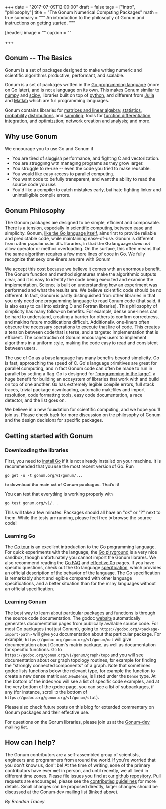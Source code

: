 +++
date = "2017-07-09T12:00:00"
draft = false
tags = ["intro", "philosophy"]
title = "The Gonum Numerical Computing Packages"
math = true
summary = """
An introduction to the philosophy of Gonum and instructions on getting started.
"""

[header]
image = ""
caption = ""

+++

## Gonum -- The Basics

Gonum is a set of packages designed to make writing numeric and scientific
algorithms productive, performant, and scalable.

Gonum is a set of packages written in the 
[Go programming language](https://www.golang.org) (more on Go later), and is
not a language on its own.
This makes Gonum similar to [numpy](https://www.numpy.org) and
[scipy](https://www.scipy.org), libraries built on top of
[python](https://www.python.org), and different from
[Julia](https://julialang.org/) and [Matlab](https://www.mathworks.com/)
which are full programming languages.

Gonum contains libraries for [matrices and linear algebra](https://godoc.org/gonum.org/v1/gonum/mat);
[statistics](https://godoc.org/gonum.org/v1/gonum/stat), 
[probability](https://godoc.org/gonum.org/v1/gonum/stat/distuv) 
[distributions](https://godoc.org/gonum.org/v1/gonum/stat/distmv), 
and [sampling](https://godoc.org/gonum.org/v1/gonum/stat/sampleuv); tools for
[function differentiation](https://godoc.org/gonum.org/v1/gonum/diff/fd), 
[integration](https://godoc.org/gonum.org/v1/gonum/integrate/quad),
and [optimization](https://godoc.org/gonum.org/v1/gonum/optimize);
[network](https://godoc.org/gonum.org/v1/gonum/graph) creation and analysis; and more.

## Why use Gonum

We encourage you to use Go and Gonum if

* You are tired of sluggish performance, and fighting C and vectorization.
* You are struggling with managing programs as they grow larger.
* You struggle to re-use -- even the code you tried to make reusable.
* You would like easy access to parallel computing.
* You want code to be fully transparent, and want the ability to read the source code you use.
* You'd like a compiler to catch mistakes early, but hate fighting linker and unintelligible compile errors.

## Gonum Philosophy
The Gonum packages are designed to be simple, efficient and composable.
There is a tension, especially in scientific computing, between ease and simplicity.
Gonum, [like the Go language itself](https://commandcenter.blogspot.com/2012/06/less-is-exponentially-more.html),
aims first to provide reliable and predictable code, while maintaining
ease-of-use.
Gonum is different from other popular scientific libraries, in that the Go language
does not allow operator or method overloading.
On the surface, this often means that the same algorithm requires a few more
lines of code in Go.
We fully recognize that sexy one-liners are rare with Gonum.

We accept this cost because we believe it comes with an enormous benefit.
The Gonum function and method signatures make the algorithmic outputs clear,
and it is easy to identify the code being executed and examine the implementation.
Science is built on understanding how an experiment was performed and
what the results are.
We believe scientific code should be no different.
In fact, Gonum is partly distinguished from other libraries in that you only need
one programming language to read Gonum code (that said, it is also easy to call
into existing C and Fortran libraries).
This philosophy of simplicity has many follow-on benefits.
For example, dense one-liners can be hard to understand, creating a barrier for 
others to confirm correctness, and making future modifications difficult.
Additionally, one-liners often obscure the necessary operations to execute that
line of code.
This creates a tension between code that is terse, and a targeted implementation
that is efficient.
The construction of Gonum encourages users to implement algorithms in a uniform
style, making the code easy to read and consistent between users.

The use of Go as a base language has many benefits beyond simplicity.
Go is fast, approaching the speed of C.
Go's language primitives are great for parallel computing, and in fact Gonum
code can often be made to run in parallel by setting a flag.
Go is designed for ["programming in the large"](https://talks.golang.org/2012/splash.article),
a huge benefit for building an ecosystem of libraries that work with and build
on top of one another.
Go has extremely legible compile errors, full stack traces, trivial package downloading,
automatic makefiles and import resolution, code formatting tools, easy code documentation,
a race detector, and the list goes on.

We believe in a new foundation for scientific computing, and we hope you'll join us.
Please check back for more discussion on the philosophy of Gonum and the design
decisions for specific packages.

## Getting started with Gonum
### Downloading the libraries
First, you need to [install Go](https://golang.org/doc/install) if it is not
already installed on your machine.
It is recommended that you use the most recent version of Go.
Run 
```
go get -u -t gonum.org/v1/gonum/...
```
to download the main set of Gonum packages.
That's it!

You can test that everything is working properly with 
```
go test gonum.org/v1/...
```
This will take a few minutes.
Packages should all have an "ok" or "?" next to them.
While the tests are running, please feel free to browse the source code!

### Learning Go
The [Go tour](https://tour.golang.org/) is an excellent introduction
to the Go programming language.
For quick experiments with the language, the [Go playground](https://play.golang.org/)
is a very nice sandbox, though unfortunately you cannot import the Gonum librares.
We also recommend reading the [Go FAQ](https://golang.org/doc/faq) and
[effective Go](https://golang.org/doc/effective_go.html) pages.
If you have specific questions, check out the Go language
[specification](https://golang.org/ref/spec), which provides an official description
of the behavior of the language.
The Go specification is remarkably short and legible compared with other
language specifications, and a better situation than for the many languages
without an official specification.

### Learning Gonum
The best way to learn about particular packages and functions is through
the source code documentation.
The godoc [website](https://godoc.org) automatically generates documentation
pages from publically available source code.
For most Go packages (not just Gonum), going to `https://godoc.org/<package-import-path>`
will give you documentation about that particular package.
For example, `https://godoc.org/gonum.org/v1/gonum/mat` will give documentation
about Gonum's matrix package, as well as documentation for specific functions.
Go to `https://godoc.org/gonum.org/v1/gonum/graph/topo` and you will see
documentation about our graph topology routines, for example for finding the
"strongly connected components" of a graph.
Note that sometimes godoc lists functions below the relevant type, for example
the function to create a new dense matrix `mat.NewDense`, is listed under the
`Dense` type.
At the bottom of the index you will see a list of specific code examples,
and at the very bottom of the godoc page, you can see a list of subpackages,
if any (for instance, scroll to the bottom of `https://godoc.org/gonum.org/v1/gonum/stat`).

Please also check future posts on this blog for extended commentary on Gonum
packages and their effective use.

For questions on the Gonum libraries, please join us at the
[Gonum-dev](https://groups.google.com/forum/#!forum/gonum-dev) mailing list.

## How can I help?
The Gonum contributors are a self-assembled group of scientists, engineers and
programmers from around the world.
If you're worried that you don't know us, don't be!
At the time of writing, none of the primary contributors have ever met in person,
and until recently, we all lived in different time zones.
Please file issues you find at our
[github repository](https://github.com/gonum/gonum).
Pull requests are encouraged, please see the [contributing guidelines](https://github.com/gonum/gonum/blob/master/CONTRIBUTING.md)
for more details.
Small changes can be proposed directly, larger changes should be discussed at the
Gonum-dev mailing list (linked above).


*By Brendan Tracey*